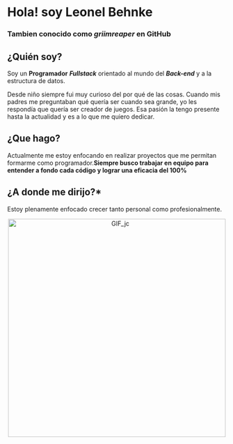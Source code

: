 # **Hola! soy Leonel Behnke**
### Tambien conocido como _griimreaper_ en GitHub

## **¿Quién soy?**
Soy un **Programador** ***Fullstack*** orientado al mundo del ***Back-end*** y a la estructura de datos.

Desde niño siempre fui muy curioso del por qué de las cosas. Cuando mis padres me preguntaban qué quería ser cuando sea grande, yo les respondía que quería ser creador de juegos. Esa pasión la tengo presente hasta la actualidad y es a lo que me quiero dedicar.

## **¿Que hago?**
Actualmente me estoy enfocando en realizar proyectos que me permitan formarme como programador.**Siempre busco trabajar en equipo para entender a fondo cada código y lograr una eficacia del 100%**

## **¿A donde me dirijo?***
Estoy plenamente enfocado crecer tanto personal como profesionalmente.


<p align="center">
  <img src="https://78.media.tumblr.com/69b74540b716c22f78bacdff91f02bf2/tumblr_inline_p80m8wJkm61r4kz8i_540.gif" alt="GIF_jc" width="500"/>
</p>


